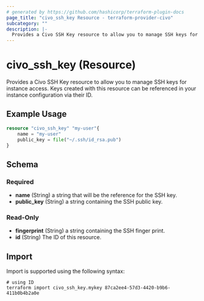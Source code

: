 ```yaml
---
# generated by https://github.com/hashicorp/terraform-plugin-docs
page_title: "civo_ssh_key Resource - terraform-provider-civo"
subcategory: ""
description: |-
  Provides a Civo SSH Key resource to allow you to manage SSH keys for instance access. Keys created with this resource can be referenced in your instance configuration via their ID.
---
```


# civo_ssh_key (Resource)

Provides a Civo SSH Key resource to allow you to manage SSH keys for instance access. Keys created with this resource can be referenced in your instance configuration via their ID.

## Example Usage

```terraform
resource "civo_ssh_key" "my-user"{
    name = "my-user"
    public_key = file("~/.ssh/id_rsa.pub")
}
```

<!-- schema generated by tfplugindocs -->
## Schema

### Required

- **name** (String) a string that will be the reference for the SSH key.
- **public_key** (String) a string containing the SSH public key.

### Read-Only

- **fingerprint** (String) a string containing the SSH finger print.
- **id** (String) The ID of this resource.

## Import

Import is supported using the following syntax:

```shell
# using ID
terraform import civo_ssh_key.mykey 87ca2ee4-57d3-4420-b9b6-411b0b4b2a0e
```
